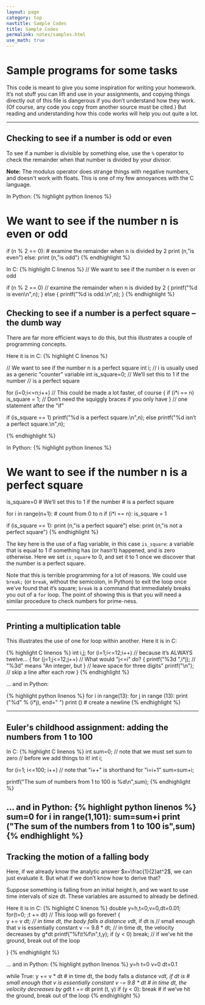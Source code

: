 ```yaml
---
layout: page
category: top
navtitle: Sample Codes
title: Sample Codes
permalink: notes/samples.html
use_math: true
---
```



# Sample programs for some tasks

This code is meant to give you some inspiration for writing your homework. It’s not stuff you can lift
and use in your assignments, and copying things directly out of this file is dangerous if you don’t understand
how they work. (Of course, any code you copy from another source must be cited.) But reading and
understanding how this code works will help you out quite a lot.

---

## Checking to see if a number is odd or even

To see if a number is divisible by something else, use the ```%``` operator
to check the remainder when that number is divided by your divisor.

**Note:** The modulus operator does strange things with negative numbers,
and doesn't work with floats. This is one of my few annoyances with the C
language.

In Python:
{% highlight python linenos %}
# We want to see if the number n is even or odd

if (n % 2 == 0): # examine the remainder when n is divided by 2
    print (n,"is even") 
else:
    print (n,"is odd") 
{% endhighlight %}

In C:
{% highlight C linenos %}
// We want to see if the number n is even or odd

if (n % 2 == 0) // examine the remainder when n is divided by 2
{
  printf("%d is even\n",n);
}
else
{
  printf("%d is odd.\n",n);
}
{% endhighlight %}

## Checking to see if a number is a perfect square – the dumb way

There are far more efficient ways to do this, but this illustrates a couple of programming concepts.

Here it is in C:
{% highlight C linenos %}

// We want to see if the number n is a perfect square
int i; // i is usually used as a generic "counter" variable
int is_square=0; // We’ll set this to 1 if the number 
                 // is a perfect square

for (i=0;i<=n;i++) // This could be made a lot faster, of course
{
  if (i*i == n)
    is_square = 1; // Don’t need the squiggly braces if you only have 
}                  // one statement after the "if"

if (is_square == 1)
  printf("%d is a perfect square.\n",n);
else
  printf("%d isn’t a perfect square.\n",n);

{% endhighlight %}


In Python:
{% highlight python linenos %}
# We want to see if the number n is a perfect square
is_square=0  # We’ll set this to 1 if the number 
             # is a perfect square

for i in range(n+1): # count from 0 to n 
    if (i*i == n):
        is_square = 1 

if (is_square == 1):
    print (n,"is a perfect square")
else:
    print (n,"is not a perfect square")
{% endhighlight %}


The key here is the use of a flag variable, in this case `is_square`: a variable that is equal to 1 
if something has (or hasn’t)
happened, and is zero otherwise. Here we set `is_square` to 0, and set it to 1 once we discover that the
number is a perfect square.

Note that this is terrible programming for a lot of reasons. We could use `break;` (or `break`, without the semicolon, in Python)
 to exit the loop once
we’ve found that it’s square; `break` is a command that immediately breaks you out of a `for` loop. 
The point of showing this is that you will need a similar procedure
to check numbers for prime-ness.

---

## Printing a multiplication table
This illustrates the use of one for loop within another. Here it is in C:

{% highlight C linenos %}
int i,j;
for (i=1;i<=12;i++) // because it’s ALWAYS twelve...
{
  for (j=1;j<=12;j++) // What would "j<=i" do?
  {
    printf("%3d ",i*j); // "%3d" means "An integer, but
  }                     // leave space for three digits"
  printf("\n"); // skip a line after each row
}
{% endhighlight %}

... and in Python:

{% highlight python linenos %}
for i in range(13):
  for j in range (13):
    print ("%d" % (i*j), end=" ")
  print () # create a newline 
{% endhighlight %}

---

## Euler's childhood assignment: adding the numbers from 1 to 100

In C:
{% highlight C linenos %}
int sum=0;    // note that we must set sum to zero 
              // before we add things to it! 
int i;

for (i=1; i<=100; i++)   // note that "i++" is shorthand for "i=i+1"
  sum=sum+i;

printf("The sum of numbers from 1 to 100 is %d\n",sum);
{% endhighlight %}


... and in Python:
{% highlight python linenos %}
sum=0
for i in range(1,101):
  sum=sum+i
print ("The sum of the numbers from 1 to 100 is",sum)
{% endhighlight %}
---

## Tracking the motion of a falling body

Here, if we already know the analytic answer $x=\frac{1}{2}at^2$, we can just evaluate it. But what if we don’t know how to derive that?

Suppose something is falling from an initial height h, and we want to use time intervals of size dt. These
variables are assumed to already be defined.


Here it is in C:
{% highlight C linenos %}
double y=h,t=0,v=0,dt=0.01;
for(t=0; ;t += dt) // This loop will go forever! 
{                  
  y += v *dt;    // in time dt, the body falls a distance v*dt, if dt is
                 // small enough that v is essentially constant
  v -= 9.8 * dt; // in time dt, the velocity decreases by g*dt
  printf("%f\t%f\n",t,y);
  if (y < 0)
    break; // if we’ve hit the ground, break out of the loop

}
{% endhighlight %}

... and in Python:
{% highlight python linenos %}
y=h
t=0
v=0
dt=0.1

while True:
  y += v * dt    # in time dt, the body falls a distance v*dt, if dt is
                 # small enough that v is essentially constant
  v -= 9.8 * dt  # in time dt, the velocity decreases by g*dt
  t += dt
  print (t, y)
  if (y < 0):
    break # if we’ve hit the ground, break out of the loop
{% endhighlight %}


